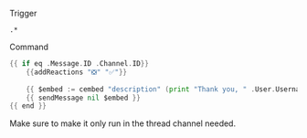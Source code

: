 Trigger
``` 
.*
```
Command
```go
{{ if eq .Message.ID .Channel.ID}}
 	{{addReactions "❎" "✅"}}
	
 	{{ $embed := cembed "description" (print "Thank you, " .User.Username ". Suggestions help improve this Discord server.")}}
	{{ sendMessage nil $embed }}
{{ end }}
```

Make sure to make it only run in the thread channel needed.